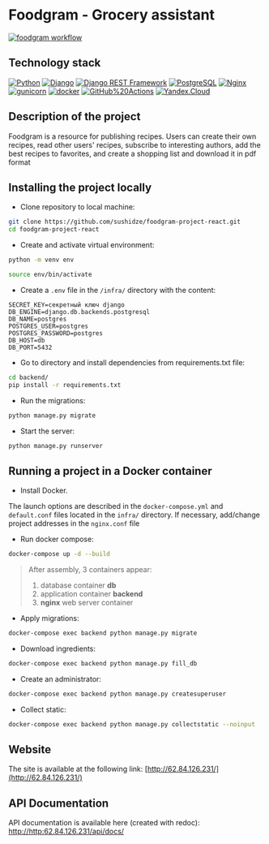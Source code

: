 # Foodgram - Grocery assistant

[![foodgram workflow](https://github.com/sushidze/foodgram-project-react/actions/workflows/main.yml/badge.svg)](https://github.com/sushidze/foodgram-project-react/actions/workflows/main.yml) 

## Technology stack

[![Python](https://img.shields.io/badge/-Python-464646?style=flat-square&logo=Python)](https://www.python.org/)
[![Django](https://img.shields.io/badge/-Django-464646?style=flat-square&logo=Django)](https://www.djangoproject.com/)
[![Django REST Framework](https://img.shields.io/badge/-Django%20REST%20Framework-464646?style=flat-square&logo=Django%20REST%20Framework)](https://www.django-rest-framework.org/)
[![PostgreSQL](https://img.shields.io/badge/-PostgreSQL-464646?style=flat-square&logo=PostgreSQL)](https://www.postgresql.org/)
[![Nginx](https://img.shields.io/badge/-NGINX-464646?style=flat-square&logo=NGINX)](https://nginx.org/ru/)
[![gunicorn](https://img.shields.io/badge/-gunicorn-464646?style=flat-square&logo=gunicorn)](https://gunicorn.org/)
[![docker](https://img.shields.io/badge/-Docker-464646?style=flat-square&logo=docker)](https://www.docker.com/)
[![GitHub%20Actions](https://img.shields.io/badge/-GitHub%20Actions-464646?style=flat-square&logo=GitHub%20actions)](https://github.com/features/actions)
[![Yandex.Cloud](https://img.shields.io/badge/-Yandex.Cloud-464646?style=flat-square&logo=Yandex.Cloud)](https://cloud.yandex.ru/)

## Description of the project

Foodgram is a resource for publishing recipes.
Users can create their own recipes, read other users' recipes, subscribe to interesting authors, add the best recipes to favorites, and create a shopping list and download it in pdf format

## Installing the project locally

* Clone repository to local machine:
```bash
git clone https://github.com/sushidze/foodgram-project-react.git
cd foodgram-project-react
```

* Create and activate virtual environment:

```bash
python -m venv env
```

```bash
source env/bin/activate
```

* Create a `.env` file in the `/infra/` directory with the content:

```
SECRET_KEY=секретный ключ django
DB_ENGINE=django.db.backends.postgresql
DB_NAME=postgres
POSTGRES_USER=postgres
POSTGRES_PASSWORD=postgres
DB_HOST=db
DB_PORT=5432
```

* Go to directory and install dependencies from requirements.txt file:

```bash
cd backend/
pip install -r requirements.txt
```

* Run the migrations:

```bash
python manage.py migrate
```

* Start the server:
```bash
python manage.py runserver
```

## Running a project in a Docker container
* Install Docker.

The launch options are described in the `docker-compose.yml` and `default.conf` files located in the `infra/` directory.
If necessary, add/change project addresses in the `nginx.conf` file

* Run docker compose:
```bash
docker-compose up -d --build
```  
  > After assembly, 3 containers appear:
   > 1. database container **db**
   > 2. application container **backend**
   > 3. **nginx** web server container
* Apply migrations:
```bash
docker-compose exec backend python manage.py migrate
```
* Download ingredients:
```bash
docker-compose exec backend python manage.py fill_db
```
* Create an administrator:
```bash
docker-compose exec backend python manage.py createsuperuser
```
* Collect static:
```bash
docker-compose exec backend python manage.py collectstatic --noinput
```

## Website
The site is available at the following link:
[http://62.84.126.231/](http://62.84.126.231/)

## API Documentation
API documentation is available here (created with redoc):
[http://http:62.84.126.231/api/docs/](http://62.84.126.231/api/docs/)

